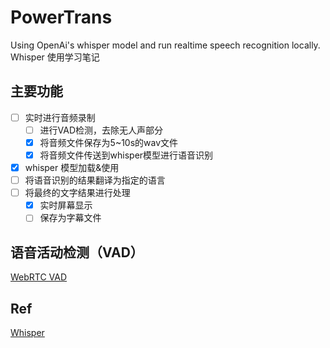 # PowerTrans

Using OpenAi's whisper model and run realtime speech recognition locally.  
Whisper 使用学习笔记

## 主要功能

- [ ] 实时进行音频录制
  - [ ] 进行VAD检测，去除无人声部分
  - [x] 将音频文件保存为5~10s的wav文件
  - [x] 将音频文件传送到whisper模型进行语音识别
- [x] whisper 模型加载&使用
- [ ] 将语音识别的结果翻译为指定的语言
- [ ] 将最终的文字结果进行处理
  - [x] 实时屏幕显示
  - [ ] 保存为字幕文件

## 语音活动检测（VAD）

[WebRTC VAD](https://github.com/wiseman/py-webrtcvad)

## Ref

[Whisper](https://github.com/openai/whisper)

